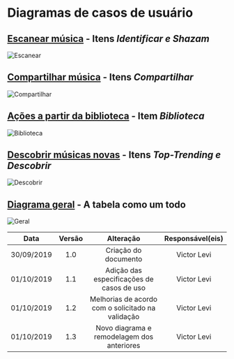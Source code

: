 # Diagramas de casos de usuário

## [Escanear música](https://requisitos-de-software.github.io/2019.2-Shazam/modelagem/lexicos/#lexicos) - Itens _Identificar e Shazam_
![Escanear](https://raw.githubusercontent.com/Requisitos2-2019/Shazam/master/docs/assets/img/DCU/DCU_escanear.png)

## [Compartilhar música](https://requisitos-de-software.github.io/2019.2-Shazam/modelagem/lexicos/#lexicos) - Itens _Compartilhar_
![Compartilhar](https://raw.githubusercontent.com/Requisitos2-2019/Shazam/master/docs/assets/img/DCU/DCU_compartilhar.png)

## [Ações a partir da biblioteca](https://requisitos-de-software.github.io/2019.2-Shazam/modelagem/lexicos/#lexicos) - Item _Biblioteca_
![Biblioteca](https://raw.githubusercontent.com/Requisitos2-2019/Shazam/master/docs/assets/img/DCU/DCU_biblioteca.png)

## [Descobrir músicas novas](https://requisitos-de-software.github.io/2019.2-Shazam/modelagem/lexicos/#lexicos) - Itens _Top-Trending e Descobrir_
![Descobrir](https://raw.githubusercontent.com/Requisitos2-2019/Shazam/master/docs/assets/img/DCU/DCU_descobrir.png)

## [Diagrama geral](https://requisitos-de-software.github.io/2019.2-Shazam/modelagem/lexicos/#lexicos) - A tabela como um todo
![Geral](https://raw.githubusercontent.com/Requisitos2-2019/Shazam/master/docs/assets/img/DCU/DCU_geral.png)

|Data|Versão|Alteração|Responsável(eis)|
|:--:|:----:|:-------:|:---:|
| 30/09/2019 | 1.0 | Criação do documento | Victor Levi |
| 01/10/2019 | 1.1 | Adição das especificações de casos de uso | Victor Levi |
| 01/10/2019 | 1.2 | Melhorias de acordo com o solicitado na validação | Victor Levi |
| 01/10/2019 | 1.3 | Novo diagrama e remodelagem dos anteriores| Victor Levi |
